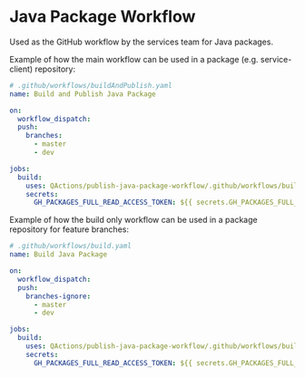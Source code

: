 # Java Package Workflow

Used as the GitHub workflow by the services team for Java packages.

Example of how the main workflow can be used in a package (e.g. service-client) repository:  
```yaml
# .github/workflows/buildAndPublish.yaml
name: Build and Publish Java Package

on:
  workflow_dispatch:
  push:
    branches:
      - master
      - dev

jobs:
  build:
    uses: QActions/publish-java-package-workflow/.github/workflows/buildAndPublish.yaml@1.1.0
    secrets:
      GH_PACKAGES_FULL_READ_ACCESS_TOKEN: ${{ secrets.GH_PACKAGES_FULL_READ_ACCESS_TOKEN }}
```

Example of how the build only workflow can be used in a package repository for feature branches:
```yaml
# .github/workflows/build.yaml
name: Build Java Package

on:
  workflow_dispatch:
  push:
    branches-ignore:
      - master
      - dev

jobs:
  build:
    uses: QActions/publish-java-package-workflow/.github/workflows/build.yaml@1.1.0
    secrets:
      GH_PACKAGES_FULL_READ_ACCESS_TOKEN: ${{ secrets.GH_PACKAGES_FULL_READ_ACCESS_TOKEN }}
```


